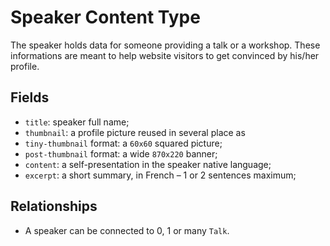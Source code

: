 # Speaker Content Type

The speaker holds data for someone providing a talk or a workshop.
These informations are meant to help website visitors to get convinced by his/her profile.

## Fields

* `title`: speaker full name;
* `thumbnail`: a profile picture reused in several place as
 * `tiny-thumbnail` format: a `60x60` squared picture;
 * `post-thumbnail` format: a wide `870x220` banner;
* `content`: a self-presentation in the speaker native language;
* `excerpt`: a short summary, in French – 1 or 2 sentences maximum;

## Relationships

* A speaker can be connected to 0, 1 or many `Talk`.
